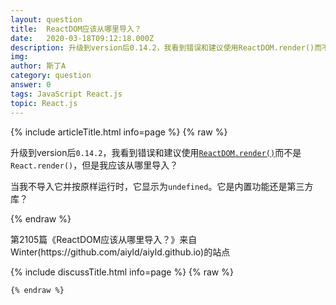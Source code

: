 ```yaml
---
layout: question
title:  ReactDOM应该从哪里导入？
date:   2020-03-18T09:12:18.000Z
description: 升级到version后0.14.2，我看到错误和建议使用ReactDOM.render()而不是React.render()，但是我应该从哪里导入？当...
img: 
author: 斯丁A
category: question
answer: 0
tags: JavaScript React.js
topic: React.js
---
```

<div class="article-root">
  <div class="article">
    {% include articleTitle.html info=page %}
    {% raw %}
    <div class="article-content"><p><font style="vertical-align: inherit;"><font style="vertical-align: inherit;">升级到version后</font></font><code>0.14.2</code><font style="vertical-align: inherit;"><font style="vertical-align: inherit;">，我看到错误和建议使用</font></font><a href="https://facebook.github.io/react/docs/top-level-api.html#reactdom"><code>ReactDOM.render()</code></a><font style="vertical-align: inherit;"><font style="vertical-align: inherit;">而不是</font></font><code>React.render()</code><font style="vertical-align: inherit;"><font style="vertical-align: inherit;">，但是我应该从哪里导入？</font></font></p>

<p><font style="vertical-align: inherit;"><font style="vertical-align: inherit;">当我不导入它并按原样运行时，它显示为</font></font><code>undefined</code><font style="vertical-align: inherit;"><font style="vertical-align: inherit;">。</font><font style="vertical-align: inherit;">它是内置功能还是第三方库？</font></font></p></div>
    {% endraw %}
  </div>
  <p class="winter_mark">第2105篇《ReactDOM应该从哪里导入？》来自Winter(https://github.com/aiyld/aiyld.github.io)的站点</p>
  <div class="discuss-wrapper">
    {% include discussTitle.html info=page %}
    {% raw %}
    
    {% endraw %}
  </div>
<div>
